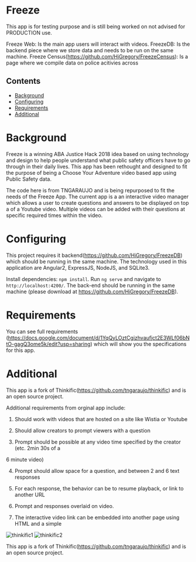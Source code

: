 # Freeze

This app is for testing purpose and is still being worked on not advised for PRODUCTION use.

Freeze Web: Is the main app users will interact with videos.
FreezeDB: Is the backend piece where we store data and needs to be run on the same machine.
Freeze Census(https://github.com/HiGregory/FreezeCensus): Is a page where we compile data on police acitivies across 

## Contents

* [Background](#background)
* [Configuring](#Configuring)
* [Requirements](#Requirements)
* [Additional](#Additional)


# Background


Freeze is a winning ABA Justice Hack 2018 idea based on using technology and design to help people understand what public safety officers have to go through in their daily lives. This app has been rethought and designed to fit the purpose of being a Choose Your Adventure video based app using Public Safety data. 

The code here is from TNGARAUJO and is being repurposed to fit the needs of the Freeze App. The current app is a an interactive video manager which allows a user to create questions and answers to be displayed on top a of a Youtube video. Multiple videos can be added with their questions at specific required times within the video. 

# Configuring

This project requires it backend(https://github.com/HiGregory/FreezeDB) which should be running in the same machine. The technology used in this application are Angular2, ExpressJS, NodeJS, and SQLite3.

Install dependencies: `npm install`.
Run `ng serve` and navigate to `http://localhost:4200/`.
The back-end should be running in the same machine (please download at https://github.com/HiGregory/FreezeDB).

# Requirements

You can see full requirements (https://docs.google.com/document/d/1YqQyLOztCgizhvaufjct2E3WLf06bNtO-gagQ3ome5k/edit?usp=sharing) which will show you the specifications for this app.


# Additional

This app is a fork of Thinkific(https://github.com/tngaraujo/thinkific) and is an open source project.


Additional requirements from orginal app include:
1. Should work with videos that are hosted on a site like Wistia or Youtube

2. Should allow creators to prompt viewers with a question

3. Prompt should be possible at any video time specified by the creator (etc. 2min 30s of a

6 minute video)

4. Prompt should allow space for a question, and between 2 and 6 text responses

5. For each response, the behavior can be to resume playback, or link to another URL

6. Prompt and responses overlaid on video.

7. The interactive video link can be embedded into another page using HTML and a simple

![thinkific1](https://cloud.githubusercontent.com/assets/17129220/24840040/3c5b7664-1d3c-11e7-9023-3fb233c534db.jpg)
![thinkific2](https://cloud.githubusercontent.com/assets/17129220/24840041/3c623738-1d3c-11e7-9135-060e280496d0.jpg)


This app is a fork of Thinkific(https://github.com/tngaraujo/thinkific) and is an open source project.



